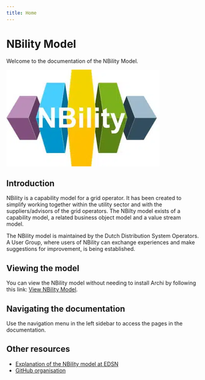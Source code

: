 ```yaml
---
title: Home
---
```


# NBility Model

Welcome to the documentation of the NBility Model.

![NBility logo](images/logo.webp)

## Introduction

NBility is a capability model for a grid operator. It has been created to simplify working together within the utility sector and with the suppliers/advisors of the grid operators. The NBilty model exists of a capability model, a related business object model and a value stream model.

The NBility model is maintained by the Dutch Distribution System Operators. A User Group, where users of NBility can exchange experiences and make suggestions for improvement, is being established.

## Viewing the model

You can view the NBility model without needing to install Archi by following this link: [View NBility Model](https://nbility-model.github.io/NBility-business-capabilities-Archi/).

## Navigating the documentation

Use the navigation menu in the left sidebar to access the pages in the documentation.

## Other resources

- [Explanation of the NBility model at EDSN](https://www.edsn.nl/nbility-model/)
- [GitHub organisation](https://github.com/NBility-Model)
